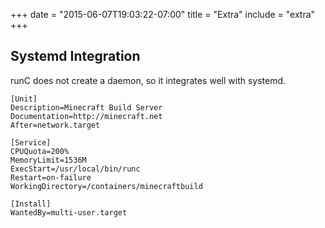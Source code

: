 +++
date = "2015-06-07T19:03:22-07:00"
title = "Extra"
include = "extra"
+++

## Systemd Integration

runC does not create a daemon, so it integrates well with systemd.

```
[Unit]
Description=Minecraft Build Server
Documentation=http://minecraft.net
After=network.target

[Service]
CPUQuota=200%
MemoryLimit=1536M
ExecStart=/usr/local/bin/runc
Restart=on-failure
WorkingDirectory=/containers/minecraftbuild

[Install]
WantedBy=multi-user.target
```

